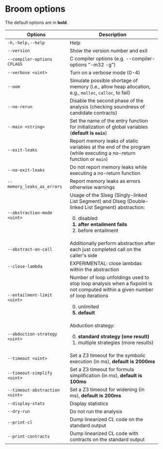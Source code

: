# Broom options

The default options are in **bold**.

| Options                        | Description |
| ------------------------------ | --- |
| `-h,-help,--help`              | Help |
| `--version`                    | Show the version number and exit ||
| `--compiler-options CFLAGS`    | C compiler options (e.g. --compiler-options "-m32 -g")|
| `--verbose <uint>`             | Turn on a verbose mode (0-4)
| `--oom`                        | Simulate possible shortage of memory (i.e., allow heap allocation, e.g., `malloc`, `calloc`, to fail) |
| `--no-rerun`                   | Disable the second phase of the analysis (checking soundness of candidate contracts) |
| `--main <string>`              | Set the name of the entry function for initialization of global variables (<b>default is `main`</b>)|
| `--exit-leaks`                 | Report memory leaks of static variables at the end of the program (while executing a no-return function or `main`)|
| `--no-exit-leaks`              | Do not report memory leaks while executing a no-return function |
| `--memory_leaks_as_errors`     | Report memory leaks as errors otherwise warnings|
| `--abstraction-mode <uint>`    | Usage of the Slseg (Singly-linked List Segment) and Dlseg (Double-linked List Segment) abstraction: <ol><li value="0">disabled</li> <b><li>after entailment fails</li></b> <li>before entailment</li></ol> |
| `--abstract-on-call`           | Additionally perform abstraction after each just completed call on the caller's side|
| `--close-lambda`               | EXPERIMENTAL: close lambdas within the abstraction|
| `--entailment-limit <uint>`    | Number of loop unfoldings used to stop loop analysis when a fixpoint is not computed within a given number of loop iterations <ol><li value="0">unlimited</li> <b><li value="5">default</li></b> </ol> |
| `--abduction-strategy <uint>`  | Abduction strategy: <ol><b><li value="0"> standard strategy (one result) </b> <li>multiple strategies (more results) </li></ol>|
| `--timeout <uint>`             | Set a Z3 timeout for the symbolic execution (in ms), <b>default is 2000ms</b>|
| `--timeout-simplify <uint>`    | Set a Z3 timeout for formula simplification (in ms), <b>default is 100ms</b>|
| `--timeout-abstraction <uint>` | Set a Z3 timeout for widening (in ms), <b>default is 200ms</b>|
| `--display-stats`              | Display statistics|
| `--dry-run`                    | Do not run the analysis|
| `--print-cl`                   | Dump linearized CL code on the standard output|
| `--print-contracts`            | Dump linearized CL code with contracts on the standard output |
